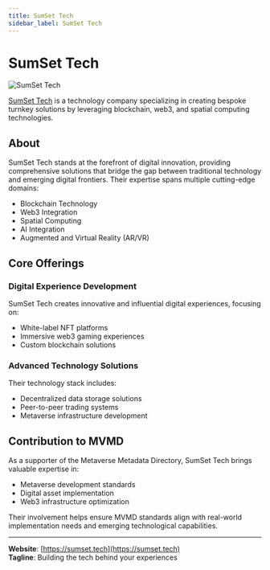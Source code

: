 ```yaml
---
title: SumSet Tech
sidebar_label: SumSet Tech
---
```


# SumSet Tech

![SumSet Tech](https://sumset.tech/wp-content/uploads/2024/01/sumset-tech-logo-2000px-black.png)

[SumSet Tech](https://sumset.tech) is a technology company specializing in creating bespoke turnkey solutions by leveraging blockchain, web3, and spatial computing technologies.

## About

SumSet Tech stands at the forefront of digital innovation, providing comprehensive solutions that bridge the gap between traditional technology and emerging digital frontiers. Their expertise spans multiple cutting-edge domains:

- Blockchain Technology
- Web3 Integration
- Spatial Computing
- AI Integration
- Augmented and Virtual Reality (AR/VR)

## Core Offerings

### Digital Experience Development
SumSet Tech creates innovative and influential digital experiences, focusing on:
- White-label NFT platforms
- Immersive web3 gaming experiences
- Custom blockchain solutions

### Advanced Technology Solutions
Their technology stack includes:
- Decentralized data storage solutions
- Peer-to-peer trading systems
- Metaverse infrastructure development

## Contribution to MVMD

As a supporter of the Metaverse Metadata Directory, SumSet Tech brings valuable expertise in:
- Metaverse development standards
- Digital asset implementation
- Web3 infrastructure optimization

Their involvement helps ensure MVMD standards align with real-world implementation needs and emerging technological capabilities.

---

**Website**: [https://sumset.tech](https://sumset.tech)  
**Tagline**: Building the tech behind your experiences
